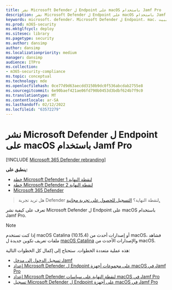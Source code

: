 ```yaml
---
title: نشر Microsoft Defender ل Endpoint على macOS باستخدام Jamf Pro
description: نشر Microsoft Defender ل Endpoint على macOS باستخدام Jamf Pro
keywords: microsoft، defender، Microsoft Defender ل Endpoint، mac، التثبيت، النشر، إلغاء التثبيت، intune، jamfpro، macos، catalina، mojave، high sierra
ms.prod: m365-security
ms.mktglfcycl: deploy
ms.sitesec: library
ms.pagetype: security
ms.author: dansimp
author: dansimp
ms.localizationpriority: medium
manager: dansimp
audience: ITPro
ms.collection:
- m365-security-compliance
ms.topic: conceptual
ms.technology: mde
ms.openlocfilehash: 0ce77d9d63aecdd3150b9dc0f536abcdab2755e8
ms.sourcegitcommit: 6e90baef421ae06fd790b0453d3bdbf624b7f9c0
ms.translationtype: MT
ms.contentlocale: ar-SA
ms.lasthandoff: 02/12/2022
ms.locfileid: "63572279"
---
```

# <a name="deploying-microsoft-defender-for-endpoint-on-macos-with-jamf-pro"></a>نشر Microsoft Defender ل Endpoint على macOS باستخدام Jamf Pro

[!INCLUDE [Microsoft 365 Defender rebranding](../../includes/microsoft-defender.md)]


**ينطبق على:**
- [خطة Microsoft Defender لنقطة النهاية 1](https://go.microsoft.com/fwlink/p/?linkid=2154037)
- [خطة Microsoft Defender لنقطة النهاية 2](https://go.microsoft.com/fwlink/p/?linkid=2154037)
- [Microsoft 365 Defender](https://go.microsoft.com/fwlink/?linkid=2118804)

> هل تريد تجربة Defender لنقطة النهاية؟ [التسجيل للحصول على تجربة مجانية.](https://signup.microsoft.com/create-account/signup?products=7f379fee-c4f9-4278-b0a1-e4c8c2fcdf7e&ru=https://aka.ms/MDEp2OpenTrial?ocid=docs-wdatp-investigateip-abovefoldlink)

تعرف على كيفية نشر Microsoft Defender ل Endpoint على macOS باستخدام Jamf Pro.

> [!NOTE]
> إذا كنت تستخدم macOS Catalina (10.15.4) أو إصدارات أحدث من macOS، فشاهد ملفات تعريف تكوين جديدة ل [macOS Catalina](/microsoft-365/security/defender-endpoint/mac-sysext-policies) والإصدارات الأحدث من macOS.

هذه عملية متعددة الخطوات. ستحتاج إلى إكمال كل الخطوات التالية:

- [تسجيل الدخول إلى مدخل Jamf](mac-install-jamfpro-login.md)
- [إعداد Microsoft Defender ل Endpoint على مجموعات أجهزة macOS في Jamf Pro](mac-jamfpro-device-groups.md)
- [إعداد Microsoft Defender لنقطة النهاية على سياسات macOS في Jamf Pro](mac-jamfpro-policies.md)
- [تسجيل Microsoft Defender ل Endpoint على أجهزة macOS في Jamf Pro](mac-jamfpro-enroll-devices.md)





